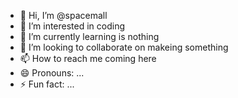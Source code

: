 - 👋 Hi, I’m @spacemall
- 👀 I’m interested in coding
- 🌱 I’m currently learning is nothing
- 💞️ I’m looking to collaborate on makeing something
- 📫 How to reach me coming here
- 😄 Pronouns: ...
- ⚡ Fun fact: ...

<!---
spacemall/spacemall is a ✨ special ✨ repository because its `README.md` (this file) appears on your GitHub profile.
You can click the Preview link to take a look at your changes.
--->

